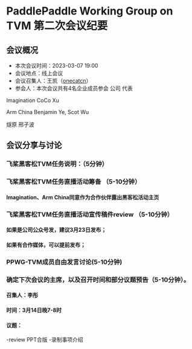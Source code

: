 # PaddlePaddle Working Group on TVM 第二次会议纪要

## 会议概况

- 本次会议时间：2023-03-07 19:00
- 会议地点：线上会议
- 会议召集人：王凯（[onecatcn](https://github.com/onecat)）
- 参会人：本次会议共有4名企业成员参会
公司	代表

Imagination	CoCo Xu

Arm China	Benjamin Ye, Scot Wu

燧原	邢子波


## 会议分享与讨论

### 飞桨黑客松TVM任务说明：（5分钟）
### 飞桨黑客松TVM任务直播活动筹备 （5-10分钟）
#### Imagination、Arm China同意作为合作伙伴露出黑客松活动主页
### 飞桨黑客松TVM任务直播活动宣传稿件review （5-10分钟）
#### 如果是公司公众号发，建议3月23日发布；
#### 如果有合作媒体，可以提前发布；
### PPWG-TVM成员自由发言讨论(5-10分钟)
### 确定下次会议的主席，以及召开时间和部分议题预告（5-10分钟）。
#### 召集人：李彤
#### 时间：3月14日晚7-8时
#### 议题：
-review PPT合版
-录制事项介绍
